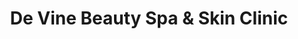 ---
title: "De Vine Beauty Spa & Skin Clinic"
url: /waterford/de-vine-beauty-spa-and-skin-clinic/
shop: beauty
---